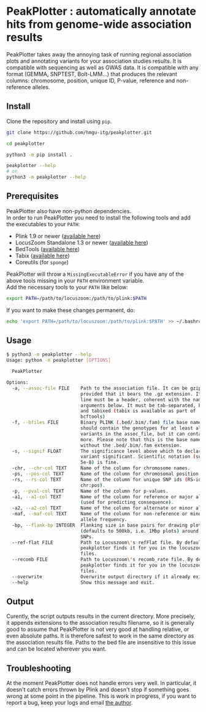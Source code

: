 # PeakPlotter : automatically annotate hits from genome-wide association results

PeakPlotter takes away the annoying task of running regional association plots and annotating variants for your association studies results. It is compatible with sequencing as well as GWAS data. It is compatible with any format (GEMMA, SNPTEST, Bolt-LMM...) that produces the relevant columns: chromosome, position, unique ID, P-value, reference and non-reference alleles.

## Install
Clone the repository and install using `pip`.
```bash
git clone https://github.com/hmgu-itg/peakplotter.git

cd peakplotter

python3 -m pip install .

peakplotter --help
# or 
python3 -m peakplotter --help
```

## Prerequisites
PeakPlotter also have non-python dependencies.  
In order to run PeakPlotter you need to install the following tools and add the executables to your `PATH`:
* Plink 1.9 or newer ([available here](https://www.cog-genomics.org/plink2/index))
* LocusZoom Standalone 1.3 or newer ([available here](http://genome.sph.umich.edu/wiki/LocusZoom_Standalone))
* BedTools ([available here](http://bedtools.readthedocs.io/en/latest/))
* Tabix ([available here](https://github.com/samtools/htslib))
* Coreutils (for `sponge`)

PeakPlotter will throw a `MissingExecutableError` if you have any of the above tools missing in your `PATH` environment variable.  
Add the necessary tools to your `PATH` like below:  
```bash
export PATH=/path/to/locuszoom:/path/to/plink:$PATH
```

If you want to make these changes permanent, do:
```bash
echo 'export PATH=/path/to/locuszoom:/path/to/plink:$PATH' >> ~/.bashrc
```

## Usage
```bash
$ python3 -m peakplotter --help
Usage: python -m peakplotter [OPTIONS]

  PeakPlotter

Options:
  -a, --assoc-file FILE    Path to the association file. It can be gzipped,
                           provided that it bears the .gz extension. Its first
                           line must be a header, coherent with the name
                           arguments below. It must be tab-separated, bgzipped
                           and tabixed (tabix is available as part of
                           bcftools)
  -f, --bfiles FILE        Binary PLINK (.bed/.bim/.fam) file base name. This
                           should contain the genotypes for at least all the
                           variants in the assoc_file, but it can contain
                           more. Please note that this is the base name,
                           without the .bed/.bim/.fam extension.
  -s, --signif FLOAT       The significance level above which to declare a
                           variant significant. Scientific notation (such as
                           5e-8) is fine.
  -chr, --chr-col TEXT     Name of the column for chromosome names.
  -ps, --pos-col TEXT      Name of the column for chromosomal position.
  -rs, --rs-col TEXT       Name of the column for unique SNP ids (RS-id or
                           chr:pos).
  -p, --pval-col TEXT      Name of the column for p-values.
  -a1, --a1-col TEXT       Name of the column for reference or major allele
                           (used for predicting consequence).
  -a2, --a2-col TEXT       Name of the column for alternate or minor allele.
  -maf, --maf-col TEXT     Name of the column for non-reference or minor
                           allele frequency.
  -bp, --flank-bp INTEGER  Flanking size in base pairs for drawing plots
                           (defaults to 500kb, i.e. 1Mbp plots) around lead
                           SNPs.
  --ref-flat FILE          Path to Locuszoom\'s refFlat file. By default,
                           peakplotter finds it for you in the locuszoom
                           files.
  --recomb FILE            Path to Locuszoom\'s recomb_rate file. By default,
                           peakplotter finds it for you in the locuszoom
                           files.
  --overwrite              Overwrite output directory if it already exists.
  --help                   Show this message and exit.
``` 

## Output
Curently, the script outputs results in the current directory. More precisely, it appends extensions to the association results filename, so it is generally good to assume that PeakPlotter is not very good at handling relative, or even absolute paths. It is therefore safest to work in the same directory as the association results file. Paths to the bed file are insensitive to this issue and can be located wherever you want.

## Troubleshooting
At the moment PeakPlotter does not handle errors very well. In particular, it doesn't catch errors thrown by Plink and doesn't stop if something goes wrong at some point in the pipeline. This is work in progress, if you want to report a bug, keep your logs and email [the author](mailto:ag15@sanger.ac.uk).
